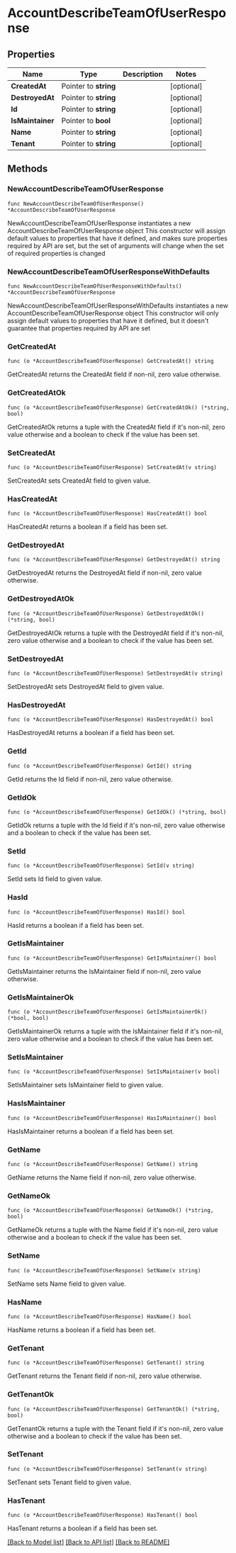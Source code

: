 # AccountDescribeTeamOfUserResponse

## Properties

Name | Type | Description | Notes
------------ | ------------- | ------------- | -------------
**CreatedAt** | Pointer to **string** |  | [optional] 
**DestroyedAt** | Pointer to **string** |  | [optional] 
**Id** | Pointer to **string** |  | [optional] 
**IsMaintainer** | Pointer to **bool** |  | [optional] 
**Name** | Pointer to **string** |  | [optional] 
**Tenant** | Pointer to **string** |  | [optional] 

## Methods

### NewAccountDescribeTeamOfUserResponse

`func NewAccountDescribeTeamOfUserResponse() *AccountDescribeTeamOfUserResponse`

NewAccountDescribeTeamOfUserResponse instantiates a new AccountDescribeTeamOfUserResponse object
This constructor will assign default values to properties that have it defined,
and makes sure properties required by API are set, but the set of arguments
will change when the set of required properties is changed

### NewAccountDescribeTeamOfUserResponseWithDefaults

`func NewAccountDescribeTeamOfUserResponseWithDefaults() *AccountDescribeTeamOfUserResponse`

NewAccountDescribeTeamOfUserResponseWithDefaults instantiates a new AccountDescribeTeamOfUserResponse object
This constructor will only assign default values to properties that have it defined,
but it doesn't guarantee that properties required by API are set

### GetCreatedAt

`func (o *AccountDescribeTeamOfUserResponse) GetCreatedAt() string`

GetCreatedAt returns the CreatedAt field if non-nil, zero value otherwise.

### GetCreatedAtOk

`func (o *AccountDescribeTeamOfUserResponse) GetCreatedAtOk() (*string, bool)`

GetCreatedAtOk returns a tuple with the CreatedAt field if it's non-nil, zero value otherwise
and a boolean to check if the value has been set.

### SetCreatedAt

`func (o *AccountDescribeTeamOfUserResponse) SetCreatedAt(v string)`

SetCreatedAt sets CreatedAt field to given value.

### HasCreatedAt

`func (o *AccountDescribeTeamOfUserResponse) HasCreatedAt() bool`

HasCreatedAt returns a boolean if a field has been set.

### GetDestroyedAt

`func (o *AccountDescribeTeamOfUserResponse) GetDestroyedAt() string`

GetDestroyedAt returns the DestroyedAt field if non-nil, zero value otherwise.

### GetDestroyedAtOk

`func (o *AccountDescribeTeamOfUserResponse) GetDestroyedAtOk() (*string, bool)`

GetDestroyedAtOk returns a tuple with the DestroyedAt field if it's non-nil, zero value otherwise
and a boolean to check if the value has been set.

### SetDestroyedAt

`func (o *AccountDescribeTeamOfUserResponse) SetDestroyedAt(v string)`

SetDestroyedAt sets DestroyedAt field to given value.

### HasDestroyedAt

`func (o *AccountDescribeTeamOfUserResponse) HasDestroyedAt() bool`

HasDestroyedAt returns a boolean if a field has been set.

### GetId

`func (o *AccountDescribeTeamOfUserResponse) GetId() string`

GetId returns the Id field if non-nil, zero value otherwise.

### GetIdOk

`func (o *AccountDescribeTeamOfUserResponse) GetIdOk() (*string, bool)`

GetIdOk returns a tuple with the Id field if it's non-nil, zero value otherwise
and a boolean to check if the value has been set.

### SetId

`func (o *AccountDescribeTeamOfUserResponse) SetId(v string)`

SetId sets Id field to given value.

### HasId

`func (o *AccountDescribeTeamOfUserResponse) HasId() bool`

HasId returns a boolean if a field has been set.

### GetIsMaintainer

`func (o *AccountDescribeTeamOfUserResponse) GetIsMaintainer() bool`

GetIsMaintainer returns the IsMaintainer field if non-nil, zero value otherwise.

### GetIsMaintainerOk

`func (o *AccountDescribeTeamOfUserResponse) GetIsMaintainerOk() (*bool, bool)`

GetIsMaintainerOk returns a tuple with the IsMaintainer field if it's non-nil, zero value otherwise
and a boolean to check if the value has been set.

### SetIsMaintainer

`func (o *AccountDescribeTeamOfUserResponse) SetIsMaintainer(v bool)`

SetIsMaintainer sets IsMaintainer field to given value.

### HasIsMaintainer

`func (o *AccountDescribeTeamOfUserResponse) HasIsMaintainer() bool`

HasIsMaintainer returns a boolean if a field has been set.

### GetName

`func (o *AccountDescribeTeamOfUserResponse) GetName() string`

GetName returns the Name field if non-nil, zero value otherwise.

### GetNameOk

`func (o *AccountDescribeTeamOfUserResponse) GetNameOk() (*string, bool)`

GetNameOk returns a tuple with the Name field if it's non-nil, zero value otherwise
and a boolean to check if the value has been set.

### SetName

`func (o *AccountDescribeTeamOfUserResponse) SetName(v string)`

SetName sets Name field to given value.

### HasName

`func (o *AccountDescribeTeamOfUserResponse) HasName() bool`

HasName returns a boolean if a field has been set.

### GetTenant

`func (o *AccountDescribeTeamOfUserResponse) GetTenant() string`

GetTenant returns the Tenant field if non-nil, zero value otherwise.

### GetTenantOk

`func (o *AccountDescribeTeamOfUserResponse) GetTenantOk() (*string, bool)`

GetTenantOk returns a tuple with the Tenant field if it's non-nil, zero value otherwise
and a boolean to check if the value has been set.

### SetTenant

`func (o *AccountDescribeTeamOfUserResponse) SetTenant(v string)`

SetTenant sets Tenant field to given value.

### HasTenant

`func (o *AccountDescribeTeamOfUserResponse) HasTenant() bool`

HasTenant returns a boolean if a field has been set.


[[Back to Model list]](../README.md#documentation-for-models) [[Back to API list]](../README.md#documentation-for-api-endpoints) [[Back to README]](../README.md)


